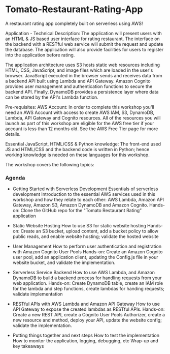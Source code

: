 # Tomato-Restaurant-Rating-App
A restaurant rating app completely built on serverless using AWS!

Application - Technical Description:
The application will present users with an HTML & JS based user interface for rating restaurant. The interface on the backend with a RESTful web service will submit the request and update the database. The application will also provide facilities for users to register into the application before rating.

The application architecture uses S3 hosts static web resources including HTML, CSS, JavaScript, and image files which are loaded in the user's browser. JavaScript executed in the browser sends and receives data from a backend API built using Lambda and API Gateway. Amazon Cognito provides user management and authentication functions to secure the backend API. Finally, DynamoDB provides a persistence layer where data can be stored by the API's Lambda function.

Pre-requisites:
AWS Account: In order to complete this workshop you'll need an AWS Account with access to create AWS IAM, S3, DynamoDB, Lambda, API Gateway and Cognito resources. All of the resources you will launch as part of this workshop are eligible for the AWS free tier if your account is less than 12 months old. See the AWS Free Tier page for more details.

Essential JavaScript, HTML/CSS & Python knowledge: The front-end used JS and HTML/CSS and the backend code is written in Python; hence working knowledge is needed on these languages for this workshop.

The workshop covers the following topics:

### Agenda
* Getting Started with Serverless Development
    Essentials of serverless development
    Introduction to the essential AWS services used in this workshop and how they relate to each other: AWS Lambda, Amazon API Gateway, Amazon S3, Amazon DynamoDB and Amazon Cognito.
    Hands-on: Clone the GitHub repo for the "Tomato Restaurant Rating” application

* Static Website Hosting
How to use S3 for static website hosting
Hands-on: Create an S3 bucket, upload content, add a bucket policy to allow public reads, and enable website hosting; validate the hosted website

* User Management
How to perform user authentication and registration with Amazon Cognito User Pools
Hands-on: Create an Amazon Cognito user pool, add an application client, updating the Config.js file in your website bucket, and validate the implementation.

* Serverless Service Backend
How to use AWS Lambda, and Amazon DynamoDB to build a backend process for handling requests from your web application.
Hands-on: Create DynamoDB table, create an IAM role for the lambda and step functions, create lambdas for handing requests; validate implementation

* RESTful APIs with AWS Lambda and Amazon API Gateway
How to use API Gateway to expose the created lambdas as RESTful APIs.
Hands-on: Create a new REST API, create a Cognito User Pools Authorizer, create a new resource and method, deploy your API, update the website config; validate the implementation.

* Putting things together and next steps
How to test the implementation
How to monitor the application, logging, debugging, etc
Wrap-up and key takeaways
